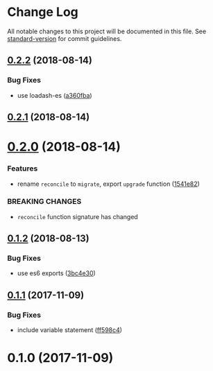 # Change Log

All notable changes to this project will be documented in this file. See [standard-version](https://github.com/conventional-changelog/standard-version) for commit guidelines.

<a name="0.2.2"></a>
## [0.2.2](https://github.com/dessant/storage-versions/compare/v0.2.1...v0.2.2) (2018-08-14)


### Bug Fixes

* use loadash-es ([a360fba](https://github.com/dessant/storage-versions/commit/a360fba))



<a name="0.2.1"></a>
## [0.2.1](https://github.com/dessant/storage-versions/compare/v0.2.0...v0.2.1) (2018-08-14)



<a name="0.2.0"></a>
# [0.2.0](https://github.com/dessant/storage-versions/compare/v0.1.2...v0.2.0) (2018-08-14)


### Features

* rename `reconcile` to `migrate`, export `upgrade` function ([1541e82](https://github.com/dessant/storage-versions/commit/1541e82))


### BREAKING CHANGES

* `reconcile` function signature has changed



<a name="0.1.2"></a>
## [0.1.2](https://github.com/dessant/storage-versions/compare/v0.1.1...v0.1.2) (2018-08-13)


### Bug Fixes

* use es6 exports ([3bc4e30](https://github.com/dessant/storage-versions/commit/3bc4e30))



<a name="0.1.1"></a>
## [0.1.1](https://github.com/dessant/storage-versions/compare/v0.1.0...v0.1.1) (2017-11-09)


### Bug Fixes

* include variable statement ([ff598c4](https://github.com/dessant/storage-versions/commit/ff598c4))



<a name="0.1.0"></a>
# 0.1.0 (2017-11-09)
